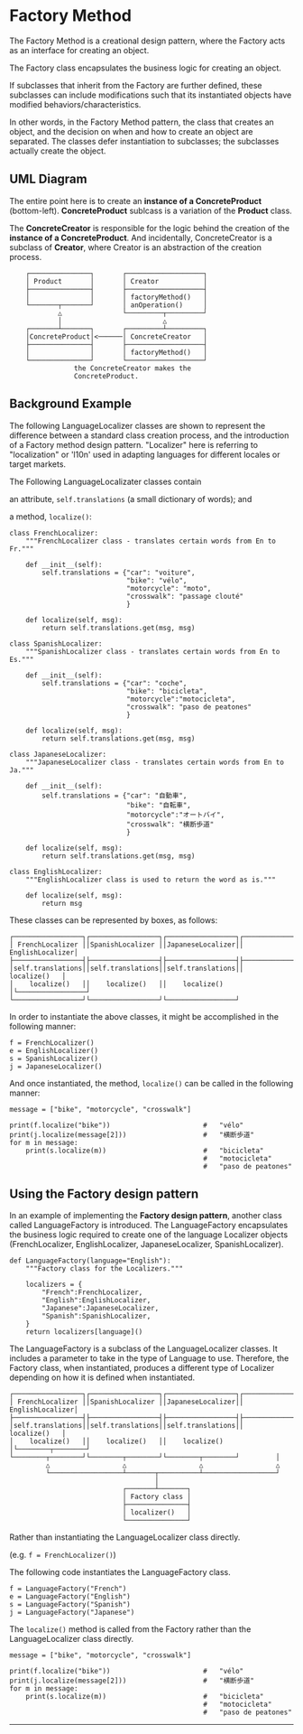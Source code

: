 # Factory Method

The Factory Method is a creational design pattern, where the Factory acts as an interface for creating an object. 

The Factory class encapsulates the business logic for creating an object.

If subclasses that inherit from the Factory are further defined, these subclasses can include modifications such that its instantiated objects have modified behaviors/characteristics. 

In other words, in the Factory Method pattern, the class that creates an object, and the decision on when and how to create an object are separated.
The classes defer instantiation to subclasses; the subclasses actually create the object. 

## UML Diagram
The entire point here is to create an **instance of a ConcreteProduct** (bottom-left).
**ConcreteProduct** sublcass is a variation of the **Product** class. 

The **ConcreteCreator** is responsible for the logic behind the creation of the **instance of a ConcreteProduct**. 
And incidentally, ConcreteCreator is a subclass of **Creator**, where Creator is an abstraction of the creation process. 

```
    ┌───────────────┐       ┌───────────────────┐
    │ Product       │       │ Creator           │
    ├───────────────┤       ├───────────────────┤
    │               │       │ factoryMethod()   │
    └───────┬───────┘       │ anOperation()     │
            △               └─────────┬─────────┘
            │                         △  
    ┌───────┴───────┐       ┌─────────┴─────────┐
    │ConcreteProduct│<──────│ ConcreteCreator   │
    ├───────────────┤       ├───────────────────┤
    │               │       │ factoryMethod()   │
    └───────────────┘       └───────────────────┘
                the ConcreteCreator makes the
                ConcreteProduct. 
```

## Background Example
The following LanguageLocalizer classes are shown to represent the difference between a standard class creation process, and the introduction of a Factory method design pattern. "Localizer" here is referring to "localization" or 'l10n' used in adapting languages for different locales or target markets. 

The Following LanguageLocalizater classes contain 

an attribute, `self.translations` (a small dictionary of words); and 

a method, `localize()`:

```
class FrenchLocalizer:
    """FrenchLocalizer class - translates certain words from En to Fr."""

    def __init__(self):
        self.translations = {"car": "voiture",
                             "bike": "vélo",
                             "motorcycle": "moto",
                             "crosswalk": "passage clouté"
                             }

    def localize(self, msg):
        return self.translations.get(msg, msg)
```

```
class SpanishLocalizer:
    """SpanishLocalizer class - translates certain words from En to Es."""

    def __init__(self):
        self.translations = {"car": "coche", 
                             "bike": "bicicleta",
                             "motorcycle":"motocicleta",
                             "crosswalk": "paso de peatones"
                             }
 
    def localize(self, msg):
        return self.translations.get(msg, msg)
```

```
class JapaneseLocalizer:
    """JapaneseLocalizer class - translates certain words from En to Ja."""

    def __init__(self):
        self.translations = {"car": "自動車", 
                             "bike": "自転車",
                             "motorcycle":"オートバイ",
                             "crosswalk": "横断歩道"
                             }
 
    def localize(self, msg):
        return self.translations.get(msg, msg)
```

```
class EnglishLocalizer:
    """EnglishLocalizer class is used to return the word as is."""

    def localize(self, msg):
        return msg
```
These classes can be represented by boxes, as follows:

```
┌─────────────────┐┌─────────────────┐┌─────────────────┐┌─────────────────┐ 
│ FrenchLocalizer ││SpanishLocalizer ││JapaneseLocalizer││ EnglishLocalizer│ 
├─────────────────┤├─────────────────┤├─────────────────┤├─────────────────┤ 
│self.translations││self.translations││self.translations││    localize()   │  
│    localize()   ││    localize()   ││    localize()   │└─────────────────┘ 
└─────────────────┘└─────────────────┘└─────────────────┘        
```

In order to instantiate the above classes, it might be accomplished in the following manner:

```
f = FrenchLocalizer()
e = EnglishLocalizer()
s = SpanishLocalizer()
j = JapaneseLocalizer()
```
And once instantiated, the method, `localize()` can be called in the following manner:
```
message = ["bike", "motorcycle", "crosswalk"]

print(f.localize("bike"))                       #   "vélo"
print(j.localize(message[2]))                   #   "横断歩道"
for m in message:                               
    print(s.localize(m))                        #   "bicicleta" 
                                                #   "motocicleta" 
                                                #   "paso de peatones"
```

## Using the Factory design pattern 

In an example of implementing the **Factory design pattern**, another class called LanguageFactory is introduced. The LanguageFactory encapsulates the business logic required to create one of the language Localizer objects (FrenchLocalizer, EnglishLocalizer, JapaneseLocalizer, SpanishLocalizer).

```
def LanguageFactory(language="English"):
    """Factory class for the Localizers."""

    localizers = {
        "French":FrenchLocalizer,
        "English":EnglishLocalizer,
        "Japanese":JapaneseLocalizer,
        "Spanish":SpanishLocalizer,
    }
    return localizers[language]()
```
The LanguageFactory is a subclass of the LanguageLocalizer classes. 
It includes a parameter to take in the type of Language to use. Therefore, the Factory class, when instantiated, produces a different type of Localizer depending on how it is defined when instantiated. 
```
┌─────────────────┐┌─────────────────┐┌─────────────────┐┌─────────────────┐ 
│ FrenchLocalizer ││SpanishLocalizer ││JapaneseLocalizer││ EnglishLocalizer│ 
├─────────────────┤├─────────────────┤├─────────────────┤├─────────────────┤ 
│self.translations││self.translations││self.translations││    localize()   │  
│    localize()   ││    localize()   ││    localize()   │└────────┬────────┘ 
└────────┬────────┘└────────┬────────┘└────────┬────────┘         │
         △                  △                  △                  △  
         └──────────────────┴───────┬──────────┴──────────────────┘
                                    │ 
                            ┌───────┴───────┐
                            │ Factory class │
                            ├───────────────┤
                            │ localizer()   │
                            └───────────────┘
```
Rather than instantiating the LanguageLocalizer class directly. 

(e.g. `f = FrenchLocalizer()`)

The following code instantiates the LanguageFactory class. 
```
f = LanguageFactory("French")
e = LanguageFactory("English")
s = LanguageFactory("Spanish")
j = LanguageFactory("Japanese")
```
The `localize()` method is called from the Factory rather than the LanguageLocalizer class directly.

```
message = ["bike", "motorcycle", "crosswalk"]

print(f.localize("bike"))                       #   "vélo"
print(j.localize(message[2]))                   #   "横断歩道"
for m in message:                               
    print(s.localize(m))                        #   "bicicleta" 
                                                #   "motocicleta" 
                                                #   "paso de peatones"
```

<hr>
